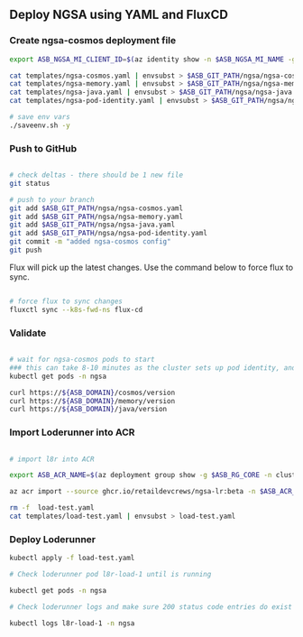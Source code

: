 ## Deploy NGSA using YAML and FluxCD

### Create ngsa-cosmos deployment file

```bash
export ASB_NGSA_MI_CLIENT_ID=$(az identity show -n $ASB_NGSA_MI_NAME -g $ASB_RG_CORE --query "clientId" -o tsv)

cat templates/ngsa-cosmos.yaml | envsubst > $ASB_GIT_PATH/ngsa/ngsa-cosmos.yaml
cat templates/ngsa-memory.yaml | envsubst > $ASB_GIT_PATH/ngsa/ngsa-memory.yaml
cat templates/ngsa-java.yaml | envsubst > $ASB_GIT_PATH/ngsa/ngsa-java.yaml
cat templates/ngsa-pod-identity.yaml | envsubst > $ASB_GIT_PATH/ngsa/ngsa-pod-identity.yaml

# save env vars
./saveenv.sh -y

```

### Push to GitHub

```bash

# check deltas - there should be 1 new file
git status

# push to your branch
git add $ASB_GIT_PATH/ngsa/ngsa-cosmos.yaml
git add $ASB_GIT_PATH/ngsa/ngsa-memory.yaml
git add $ASB_GIT_PATH/ngsa/ngsa-java.yaml
git add $ASB_GIT_PATH/ngsa/ngsa-pod-identity.yaml
git commit -m "added ngsa-cosmos config"
git push

```

Flux will pick up the latest changes. Use the command below to force flux to sync.

```bash

# force flux to sync changes
fluxctl sync --k8s-fwd-ns flux-cd

```

### Validate

```bash

# wait for ngsa-cosmos pods to start
### this can take 8-10 minutes as the cluster sets up pod identity, and secrets via the csi driver
kubectl get pods -n ngsa

curl https://${ASB_DOMAIN}/cosmos/version
curl https://${ASB_DOMAIN}/memory/version
curl https://${ASB_DOMAIN}/java/version
```

### Import Loderunner into ACR

```bash

# import l8r into ACR

export ASB_ACR_NAME=$(az deployment group show -g $ASB_RG_CORE -n cluster-${ASB_DEPLOYMENT_NAME}  --query properties.outputs.containerRegistryName.value -o tsv)

az acr import --source ghcr.io/retaildevcrews/ngsa-lr:beta -n $ASB_ACR_NAME

rm -f  load-test.yaml
cat templates/load-test.yaml | envsubst > load-test.yaml

```

### Deploy Loderunner

```bash
kubectl apply -f load-test.yaml

# Check loderunner pod l8r-load-1 until is running

kubectl get pods -n ngsa

# Check loderunner logs and make sure 200 status code entries do exist for both ngsa-cosmos and ngsa-memory

kubectl logs l8r-load-1 -n ngsa

```